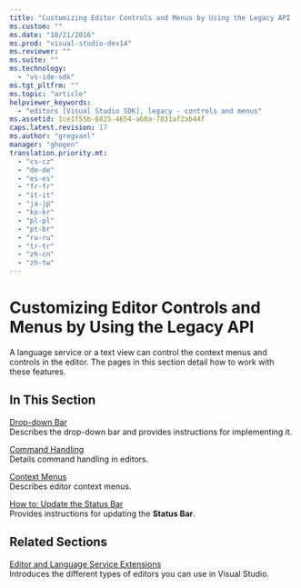 ```yaml
---
title: "Customizing Editor Controls and Menus by Using the Legacy API | Microsoft Docs"
ms.custom: ""
ms.date: "10/21/2016"
ms.prod: "visual-studio-dev14"
ms.reviewer: ""
ms.suite: ""
ms.technology: 
  - "vs-ide-sdk"
ms.tgt_pltfrm: ""
ms.topic: "article"
helpviewer_keywords: 
  - "editors [Visual Studio SDK], legacy - controls and menus"
ms.assetid: 1ce1f55b-6825-4654-a60a-7831af2ab44f
caps.latest.revision: 17
ms.author: "gregvanl"
manager: "ghogen"
translation.priority.mt: 
  - "cs-cz"
  - "de-de"
  - "es-es"
  - "fr-fr"
  - "it-it"
  - "ja-jp"
  - "ko-kr"
  - "pl-pl"
  - "pt-br"
  - "ru-ru"
  - "tr-tr"
  - "zh-cn"
  - "zh-tw"
---
```

# Customizing Editor Controls and Menus by Using the Legacy API
A language service or a text view can control the context menus and controls in the editor. The pages in this section detail how to work with these features.  
  
## In This Section  
 [Drop-down Bar](../extensibility/drop-down-bar.md)  
 Describes the drop-down bar and provides instructions for implementing it.  
  
 [Command Handling](../extensibility/command-handling.md)  
 Details command handling in editors.  
  
 [Context Menus](../extensibility/context-menus.md)  
 Describes editor context menus.  
  
 [How to: Update the Status Bar](../extensibility/how-to--update-the-status-bar.md)  
 Provides instructions for updating the **Status Bar**.  
  
## Related Sections  
 [Editor and Language Service Extensions](../extensibility/editor-and-language-service-extensions.md)  
 Introduces the different types of editors you can use in Visual Studio.